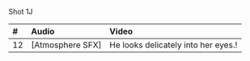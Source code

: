 Shot 1J

| # | Audio | Video |
|:---|:---|:---|
| 12 | [Atmosphere SFX] | He looks delicately into her eyes.! |
